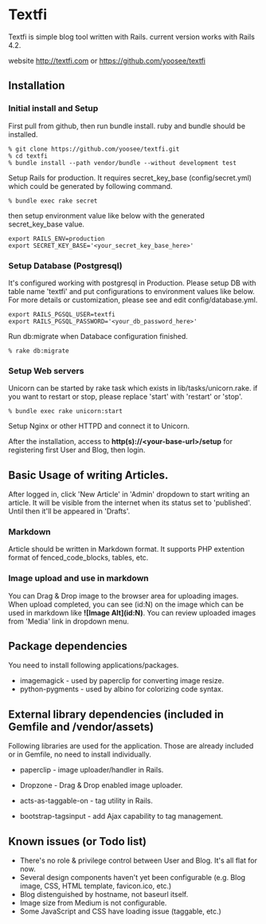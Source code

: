 # Textfi

Textfi is simple blog tool written with Rails. current version works with Rails 4.2.

website http://textfi.com or https://github.com/yoosee/textfi

## Installation

### Initial install and Setup

First pull from github, then run bundle install. ruby and bundle should be installed.

~~~
% git clone https://github.com/yoosee/textfi.git
% cd textfi
% bundle install --path vendor/bundle --without development test
~~~

Setup Rails for production. It requires secret_key_base (config/secret.yml) which could be generated by following command.

~~~
% bundle exec rake secret
~~~

then setup environment value like below with the generated secret_key_base value.

~~~
export RAILS_ENV=production
export SECRET_KEY_BASE='<your_secret_key_base_here>'
~~~

### Setup Database (Postgresql)

It's configured working with postgresql in Production. Please setup DB with table name 'textfi' and put configurations to environment values like below. For more details or customization, please see and edit config/database.yml.

~~~
export RAILS_PGSQL_USER=textfi
export RAILS_PGSQL_PASSWORD='<your_db_password_here>'
~~~

Run db:migrate when Databace configuration finished.

~~~
% rake db:migrate
~~~

### Setup Web servers

Unicorn can be started by rake task which exists in lib/tasks/unicorn.rake. 
if you want to restart or stop, please replace 'start' with 'restart' or 'stop'. 

~~~
% bundle exec rake unicorn:start
~~~

Setup Nginx or other HTTPD and connect it to Unicorn.

After the installation, access to **http(s)://\<your-base-url\>/setup** for registering first User and Blog, then login.

## Basic Usage of writing Articles.

After logged in, click 'New Article' in 'Admin' dropdown to start writing an article. It will be visible from the internet when its status set to 'published'. Until then it'll be appeared in 'Drafts'.

### Markdown

Article should be written in Markdown format. It supports PHP extention format of fenced_code_blocks, tables, etc.

### Image upload and use in markdown

You can Drag & Drop image to the browser area for uploading images. When upload completed, you can see (id:N) on the image which can be used in markdown like **\!\[Image Alt\]\(id:N\)**. You can review uploaded images from 'Media' link in dropdown menu.

## Package dependencies

You need to install following applications/packages.

* imagemagick - used by paperclip for converting image resize.
* python-pygments - used by albino for colorizing code syntax.


## External library dependencies (included in Gemfile and /vendor/assets)

Following libraries are used for the application. Those are already included or in Gemfile, no need to install individually.

* paperclip - image uploader/handler in Rails.
* Dropzone - Drag & Drop enabled image uploader.

* acts-as-taggable-on - tag utility in Rails.
* bootstrap-tagsinput - add Ajax capability to tag management.

## Known issues (or Todo list)

* There's no role & privilege control between User and Blog. It's all flat for now.
* Several design components haven't yet been configurable (e.g. Blog image, CSS, HTML template, favicon.ico, etc.)
* Blog distenguished by hostname, not baseurl itself.
* Image size from Medium is not configurable.
* Some JavaScript and CSS have loading issue (taggable, etc.)

